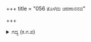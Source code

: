 +++
title = "056 ತೊಳೆದು ಚರಣಾನನವ"

+++

<details><summary>ಗದ್ಯ (ಕ.ಗ.ಪ) </summary>

56. ಕೈಕಾಲು ಮುಖಗಳನ್ನು ತೊಳೆದು, ನಡು ನೀರವರೆಗೆ ಹೋಗಿ, ತೀರಕ್ಕೆ ಬಂದು ಬಾಯಿ ಮುಕ್ಕಳಿಸಿ, ದಡದ ಮೇಲೆ ಉಗಿದು ದಿವ್ಯ ಕುಸುಮದ ಸುಗಂಧ ವಿಲಾಸದಿಂದ ಕೂಡಿದ ಶೀತಜಲವನ್ನು ಕುಡಿದು, ಅನಂತರ ಭೀಮಸೇನನು ಕಮಲದಳಗಳನ್ನು ಗಟ್ಟಿಯಾಗಿ ಹಿಡಿದನು.
</details>
